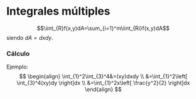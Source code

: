 # Integrales múltiples
$$\iint_{R}f(x,y)dA=\sum_{i=1}^m\iint_{Ri}f(x,y)dA$$
siendo $dA=dxdy$.
### Cálculo

Ejemplo:
$$
\begin{align}
\int_{1}^2\int_{3}^4&=(xy)dxdy \\
&=\int_{1}^2\left[ \int_{3}^4(xy)dy \right]dx \\
&=\int_{1}^2x\left[ \frac{y^2}{2} \right]dx
\end{align}
$$